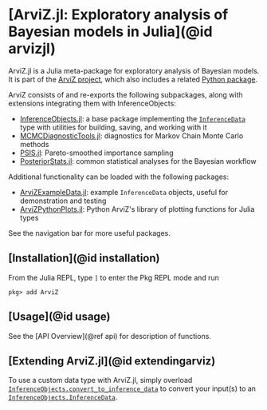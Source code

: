 # [ArviZ.jl: Exploratory analysis of Bayesian models in Julia](@id arvizjl)

ArviZ.jl is a Julia meta-package for exploratory analysis of Bayesian models.
It is part of the [ArviZ project](https://www.arviz.org/), which also includes a related [Python package](https://python.arviz.org/).

ArviZ consists of and re-exports the following subpackages, along with extensions integrating them with InferenceObjects:
- [InferenceObjects.jl](https://julia.arviz.org/InferenceObjects): a base package implementing the [`InferenceData`](@ref) type with utilities for building, saving, and working with it
- [MCMCDiagnosticTools.jl](https://julia.arviz.org/MCMCDiagnosticTools): diagnostics for Markov Chain Monte Carlo methods
- [PSIS.jl](https://julia.arviz.org/PSIS): Pareto-smoothed importance sampling
- [PosteriorStats.jl](https://julia.arviz.org/PosteriorStats): common statistical analyses for the Bayesian workflow

Additional functionality can be loaded with the following packages:
- [ArviZExampleData.jl](https://julia.arviz.org/ArviZExampleData): example `InferenceData` objects, useful for demonstration and testing
- [ArviZPythonPlots.jl](https://julia.arviz.org/ArviZPythonPlots): Python ArviZ's library of plotting functions for Julia types

See the navigation bar for more useful packages.

## [Installation](@id installation)

From the Julia REPL, type `]` to enter the Pkg REPL mode and run

```
pkg> add ArviZ
```

## [Usage](@id usage)

See the [API Overview](@ref api) for description of functions.

## [Extending ArviZ.jl](@id extendingarviz)

To use a custom data type with ArviZ.jl, simply overload [`InferenceObjects.convert_to_inference_data`](@ref) to convert your input(s) to an [`InferenceObjects.InferenceData`](@ref).
